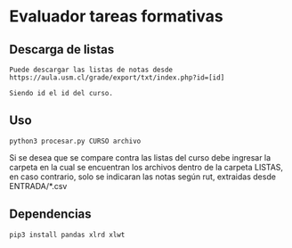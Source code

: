 # Evaluador tareas formativas

## Descarga de listas

    Puede descargar las listas de notas desde https://aula.usm.cl/grade/export/txt/index.php?id=[id]

    Siendo id el id del curso.

## Uso

    python3 procesar.py CURSO archivo

Si se desea que se compare contra las listas del curso debe ingresar la carpeta en la cual se encuentran los archivos dentro de la carpeta LISTAS, en caso contrario, solo se indicaran las notas según rut, extraidas desde ENTRADA/\*.csv

## Dependencias

    pip3 install pandas xlrd xlwt
